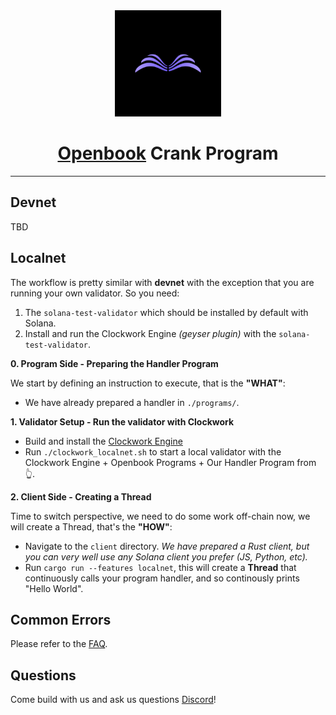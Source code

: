 <div align="center">
  <img height="170" src="https://raw.githubusercontent.com/openbook-dex/resources/main/brand/OpenBook-Logomark.svg" />

  <h1><a href="https://github.com/openbook-dex/program">Openbook</a> Crank Program</h1>
</div>

---

## Devnet
TBD

## Localnet

The workflow is pretty similar with __devnet__ with the exception that you are running your own validator. So you need:
1. The `solana-test-validator` which should be installed by default with Solana.
2. Install and run the Clockwork Engine _(geyser plugin)_ with the `solana-test-validator`.


**0. Program Side - Preparing the Handler Program**

We start by defining an instruction to execute, that is the __"WHAT"__:
- We have already prepared a handler in `./programs/`.

**1. Validator Setup - Run the validator with Clockwork**
- Build and install the [Clockwork Engine](https://github.com/clockwork-xyz/clockwork#local-development)
- Run `./clockwork_localnet.sh` to start a local validator with the Clockwork Engine + Openbook Programs + Our 
  Handler Program from 👆.

**2. Client Side - Creating a Thread**

Time to switch perspective, we need to do some work off-chain now, we will create a Thread, that's the __"HOW"__:
- Navigate to the `client` directory. _We have prepared a Rust client, but you
  can very well use any Solana client you prefer (JS, Python, etc)._
- Run `cargo run --features localnet`, this will create a __Thread__ that continuously calls your program handler, and so continously
  prints "Hello World".

## Common Errors
Please refer to the [FAQ](https://github.com/clockwork-xyz/docs/blob/main/FAQ.md#common-errors).

## Questions
Come build with us and ask us questions [Discord](https://discord.gg/epHsTsnUre)!
